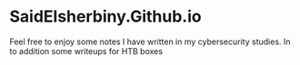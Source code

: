 # SaidElsherbiny.Github.io


Feel free to enjoy some notes I have written in my cybersecurity studies. In to addition some writeups for HTB boxes 
